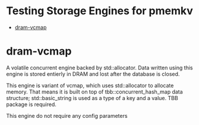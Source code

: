 # Testing Storage Engines for pmemkv

- [dram-vcmap](#dram-vcmap)

# dram-vcmap

A volatile concurrent engine backed by std::allocator. Data written using this engine is stored entierly in DRAM and lost after the database is closed.

This engine is variant of vcmap, which uses std::allocator to allocate memory. That means it is built on top of tbb::concurrent\_hash\_map data structure; std::basic\_string is used as a type of a key and a value.
TBB package is required.

This engine do not require any config parameters

